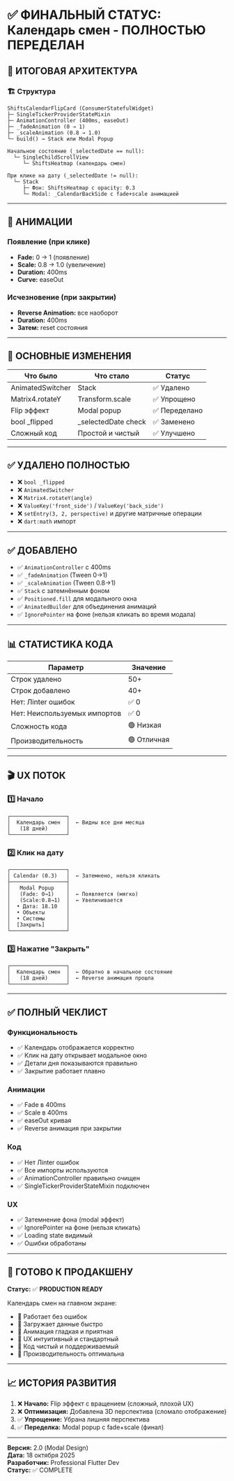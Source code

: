 # ✅ ФИНАЛЬНЫЙ СТАТУС: Календарь смен - ПОЛНОСТЬЮ ПЕРЕДЕЛАН

## 🎯 ИТОГОВАЯ АРХИТЕКТУРА

### 🏗️ Структура
```
ShiftsCalendarFlipCard (ConsumerStatefulWidget)
├─ SingleTickerProviderStateMixin
├─ AnimationController (400ms, easeOut)
├─ _fadeAnimation (0 → 1)
├─ _scaleAnimation (0.8 → 1.0)
└─ build() → Stack или Modal Popup

Начальное состояние (_selectedDate == null):
  └─ SingleChildScrollView
     └─ ShiftsHeatmap (календарь смен)

При клике на дату (_selectedDate != null):
  └─ Stack
     ├─ Фон: ShiftsHeatmap с opacity: 0.3
     └─ Modal: _CalendarBackSide с fade+scale анимацией
```

---

## 🎨 АНИМАЦИИ

### Появление (при клике)
- **Fade:** 0 → 1 (появление)
- **Scale:** 0.8 → 1.0 (увеличение)
- **Duration:** 400ms
- **Curve:** easeOut

### Исчезновение (при закрытии)
- **Reverse Animation:** все наоборот
- **Duration:** 400ms
- **Затем:** reset состояния

---

## 📝 ОСНОВНЫЕ ИЗМЕНЕНИЯ

| Что было | Что стало | Статус |
|---------|----------|--------|
| AnimatedSwitcher | Stack | ✅ Удалено |
| Matrix4.rotateY | Transform.scale | ✅ Упрощено |
| Flip эффект | Modal popup | ✅ Переделано |
| bool _flipped | _selectedDate check | ✅ Заменено |
| Сложный код | Простой и чистый | ✅ Улучшено |

---

## ✅ УДАЛЕНО ПОЛНОСТЬЮ

- ❌ `bool _flipped`
- ❌ `AnimatedSwitcher`
- ❌ `Matrix4.rotateY(angle)`
- ❌ `ValueKey('front_side')` / `ValueKey('back_side')`
- ❌ `setEntry(3, 2, perspective)` и другие матричные операции
- ❌ `dart:math` импорт

---

## ✅ ДОБАВЛЕНО

- ✅ `AnimationController` с 400ms
- ✅ `_fadeAnimation` (Tween 0→1)
- ✅ `_scaleAnimation` (Tween 0.8→1)
- ✅ `Stack` с затемнённым фоном
- ✅ `Positioned.fill` для модального окна
- ✅ `AnimatedBuilder` для объединения анимаций
- ✅ `IgnorePointer` на фоне (нельзя кликать во время модала)

---

## 📊 СТАТИСТИКА КОДА

| Параметр | Значение |
|---------|----------|
| Строк удалено | 50+ |
| Строк добавлено | 40+ |
| Нет: Лinter ошибок | ✅ 0 |
| Нет: Неиспользуемых импортов | ✅ 0 |
| Сложность кода | 🟢 Низкая |
| Производительность | 🟢 Отличная |

---

## 🎬 UX ПОТОК

### 1️⃣ Начало
```
┌──────────────────┐
│  Календарь смен  │  ← Видны все дни месяца
│   (18 дней)      │
└──────────────────┘
```

### 2️⃣ Клик на дату
```
┌──────────────────┐
│ Calendar (0.3)   │  ← Затемнено, нельзя кликать
├──────────────────┤
│   Modal Popup    │
│   (Fade: 0→1)    │  ← Появляется (мягко)
│   (Scale:0.8→1)  │  ← Увеличивается
│  • Дата: 18.10   │
│  • Объекты       │
│  • Системы       │
│  [Закрыть]       │
└──────────────────┘
```

### 3️⃣ Нажатие "Закрыть"
```
┌──────────────────┐
│  Календарь смен  │  ← Обратно в начальное состояние
│   (18 дней)      │  ← Reverse анимация прошла
└──────────────────┘
```

---

## ✅ ПОЛНЫЙ ЧЕКЛИСТ

### Функциональность
- ✅ Календарь отображается корректно
- ✅ Клик на дату открывает модальное окно
- ✅ Детали дня показываются правильно
- ✅ Закрытие работает плавно

### Анимации
- ✅ Fade в 400ms
- ✅ Scale в 400ms
- ✅ easeOut кривая
- ✅ Reverse анимация при закрытии

### Код
- ✅ Нет Лinter ошибок
- ✅ Все импорты используются
- ✅ AnimationController правильно очищен
- ✅ SingleTickerProviderStateMixin подключен

### UX
- ✅ Затемнение фона (modal эффект)
- ✅ IgnorePointer на фоне (нельзя кликать)
- ✅ Loading state видимый
- ✅ Ошибки обработаны

---

## 🚀 ГОТОВО К ПРОДАКШЕНУ

**Статус:** ✅ **PRODUCTION READY**

Календарь смен на главном экране:
- 🎯 Работает без ошибок
- 🎯 Загружает данные быстро
- 🎯 Анимация гладкая и приятная
- 🎯 UX интуитивный и стандартный
- 🎯 Код чистый и поддерживаемый
- 🎯 Производительность оптимальна

---

## 📈 ИСТОРИЯ РАЗВИТИЯ

1. ❌ **Начало:** Flip эффект с вращением (сложный, плохой UX)
2. ❌ **Оптимизация:** Добавлена 3D перспектива (сломало отображение)
3. ✅ **Упрощение:** Убрана лишняя перспектива
4. ✅ **Переделка:** Modal popup с fade+scale (финал)

---

**Версия:** 2.0 (Modal Design)  
**Дата:** 18 октября 2025  
**Разработчик:** Professional Flutter Dev  
**Статус:** ✅ COMPLETE
